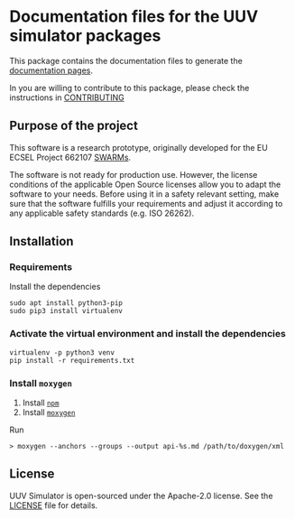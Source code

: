 # Documentation files for the UUV simulator packages

This package contains the documentation files to generate the [documentation pages](https://uuvsimulator.github.io/).

In you are willing to contribute to this package, please check the instructions in [CONTRIBUTING](CONTRIBUTING.md)

## Purpose of the project

This software is a research prototype, originally developed for the EU ECSEL
Project 662107 [SWARMs](http://swarms.eu/).

The software is not ready for production use. However, the license conditions of the
applicable Open Source licenses allow you to adapt the software to your needs.
Before using it in a safety relevant setting, make sure that the software
fulfills your requirements and adjust it according to any applicable safety
standards (e.g. ISO 26262).

## Installation

### Requirements

Install the dependencies

```
sudo apt install python3-pip
sudo pip3 install virtualenv
```

### Activate the virtual environment and install the dependencies

```
virtualenv -p python3 venv
pip install -r requirements.txt 
```

### Install `moxygen`

1. Install [`npm`](https://linuxize.com/post/how-to-install-node-js-on-ubuntu-18.04/)
2. Install [`moxygen`](https://github.com/sourcey/moxygen)

Run 

```
> moxygen --anchors --groups --output api-%s.md /path/to/doxygen/xml
```

## License

UUV Simulator is open-sourced under the Apache-2.0 license. See the
[LICENSE](LICENSE) file for details.
